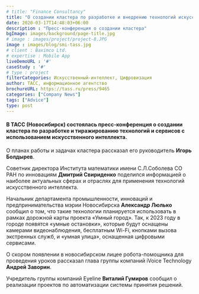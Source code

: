 ```yaml
---
# title: "Finance Consultancy"
title: "О создании кластера по разработке и внедрению технологий искусственного интеллекта"
date: 2020-03-17T14:48:03+06:00
description : "Пресс-конференция о создании кластера"
bgImage: images/background/page-title.jpg
# image : images/project/project-8.JPG
image : images/blog/smi-tass.jpg
# client : Baximco Ltd.
# expertise : Mobile App
liveDemoURL : '#'
caseStudy : '#'
# type : project
filterCategories: Искусственный-интеллект, Цифровизация
author: ТАСС, информационное агентство
brochureURL: https://tass.ru/press/9465
categories: ["Company News"]
tags: ["Advice"]
type: post
---
```


#### В ТАСС (Новосибирск) состоялась пресс-конференция о создании кластера по разработке и тиражированию технологий и сервисов с использованием искусственного интеллекта.

О планах работы и задачах кластера рассказал его руководитель **Игорь Болдырев**.

Советник директора Института математики имени С.Л.Соболева СО РАН по инновациям **Дмитрий Свириденко** поделился информацией о наиболее актуальных сферах и отраслях для применения технологий искусственного интеллекта.

Начальник департамента промышленности, инноваций и предпринимательства мэрии Новосибирска **Александр Люлько** сообщил о том, что такие технологии планируется использовать в рамках дорожной карты проекта «Умный город». Так, к 2023 году в городе появятся «умные остановки», которые будут оснащены камерами видеонаблюдения, бесплатным Wi-Fi, кнопками вызова экстренных служб, и «умная улица», оснащенная цифровыми сервисами.

О скором появлении в новосибирском лицее робота-помощника для проведения уроков рассказал глава группы компаний iVoice Technology **Андрей Заворин**.

Учредитель группы компаний Eyeline **Виталий Гумиров** сообщил о реализации проектов по автоматизации системы принятия решений.

